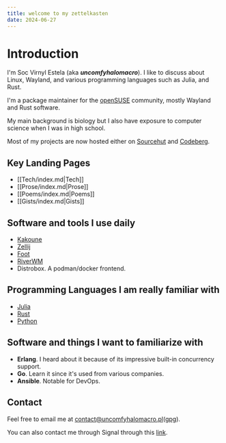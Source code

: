 ```yaml
---
title: welcome to my zettelkasten
date: 2024-06-27
---
```


# Introduction

I'm Soc Virnyl Estela (aka ***uncomfyhalomacro***). I like to discuss about
Linux, Wayland, and various programming languages such as Julia, and Rust.

I'm a package maintainer for the [openSUSE](https://get.opensuse.org)
community, mostly Wayland and Rust software.

My main background is biology but I also have exposure to computer science
when I was in high school.

Most of my projects are now hosted either
on [Sourcehut](https://sr.ht/~uncomfy) and
[Codeberg](https://codeberg.org/uncomfyhalomacro).

## Key Landing Pages

- [[Tech/index.md|Tech]]
- [[Prose/index.md|Prose]]
- [[Poems/index.md|Poems]]
- [[Gists/index.md|Gists]]

## Software and tools I use daily

- [Kakoune](https://github.com/mawww/kakoune)
- [Zellij](https://zellij.dev)
- [Foot](https://codeberg.org/dnkl/foot)
- [RiverWM](https://github.com/riverwm/river)
- Distrobox. A podman/docker frontend.
 
## Programming Languages I am really familiar with

- [Julia](https://julialang.org)
- [Rust](https://rust-lang.org)
- [Python](https://python.org)

## Software and things I want to familiarize with

- **Erlang**. I heard about it because of its impressive built-in concurrency support.
- **Go**. Learn it since it's used from various companies.
- **Ansible**. Notable for DevOps.

## Contact

Feel free to email me at
[contact@uncomfyhalomacro.pl](mailto:contact@uncomfyhalomacro.pl)([gpg](./static/public.txt)).

You can also contact me through Signal through this
[link](https://signal.me/#eu/2HXmicUGauVas7bp_wTU2Qwg08Ldza_K4uOt3emtYnAs3Av6kCpA-6WD9CytRr7N).
